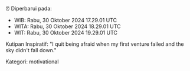 ⏰ Diperbarui pada:
- WIB: Rabu, 30 Oktober 2024 17.29.01 UTC
- WITA: Rabu, 30 Oktober 2024 18.29.01 UTC
- WIT: Rabu, 30 Oktober 2024 19.29.01 UTC

Kutipan Inspiratif:
"I quit being afraid when my first venture failed and the sky didn't fall down."


Kategori: motivational

